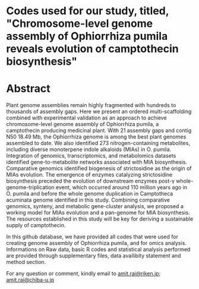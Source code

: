# Codes used for our study, titled, "Chromosome-level genome assembly of Ophiorrhiza pumila reveals evolution of camptothecin biosynthesis"
# Abstract
Plant genome assemblies remain highly fragmented with hundreds to thousands of assembly gaps. Here we present an ordered multi-scaffolding combined with experimental validation as an approach to achieve chromosome-level genome assembly of Ophiorrhiza pumila, a camptothecin producing medicinal plant. With 21 assembly gaps and contig N50 18.49 Mb, the Ophiorrhiza genome is among the best plant genomes assembled to date. We also identified 273 nitrogen-containing metabolites, including diverse monoterpene indole alkaloids (MIAs) in O. pumila. Integration of genomics, transcriptomics, and metabolomics datasets identified gene-to-metabolite networks associated with MIA biosynthesis. Comparative genomics identified biogenesis of strictosidine as the origin of MIAs evolution. The emergence of enzymes catalyzing strictosidine biosynthesis preceded the evolution of downstream enzymes post-γ whole-genome-triplication event, which occurred around 110 million years ago in O. pumila and before the whole genome duplication in Camptotheca acuminata genome identified in this study. Combining comparative genomics, synteny, and metabolic gene-cluster analysis, we proposed a working model for MIAs evolution and a pan-genome for MIA biosynthesis. The resources established in this study will be key for deriving a sustainable supply of camptothecin.


In this github database, we have provided all codes that were used for creating genome assembly of Ophiorrhiza pumila, and for omics analysis. Informations on Raw data, basic R codes and statistical analysis performed are provided through supplementary files, data availibity statement and method section.

For any question or comment, kindly email to amit.rai@riken.jp; amit.rai@chiba-u.jp
